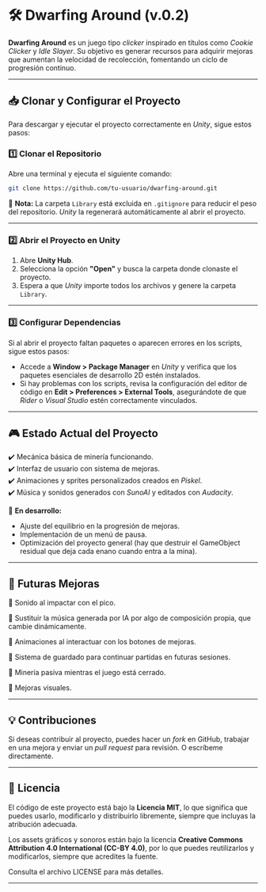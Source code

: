 # 🛠️ Dwarfing Around  (v.0.2)

**Dwarfing Around** es un juego tipo *clicker* inspirado en títulos como *Cookie Clicker* y *Idle Slayer*. Su objetivo es generar recursos para adquirir mejoras que aumentan la velocidad de recolección, fomentando un ciclo de progresión continuo.  

---

## 📥 Clonar y Configurar el Proyecto  

Para descargar y ejecutar el proyecto correctamente en *Unity*, sigue estos pasos:  

### **1️⃣ Clonar el Repositorio**  
Abre una terminal y ejecuta el siguiente comando:  

```bash
git clone https://github.com/tu-usuario/dwarfing-around.git
```

🔹 **Nota:** La carpeta `Library` está excluida en `.gitignore` para reducir el peso del repositorio. *Unity* la regenerará automáticamente al abrir el proyecto.  

---

### **2️⃣ Abrir el Proyecto en Unity**  
1. Abre **Unity Hub**.  
2. Selecciona la opción **"Open"** y busca la carpeta donde clonaste el proyecto.  
3. Espera a que *Unity* importe todos los archivos y genere la carpeta `Library`.  

---

### **3️⃣ Configurar Dependencias**  
Si al abrir el proyecto faltan paquetes o aparecen errores en los scripts, sigue estos pasos:  
- Accede a **Window > Package Manager** en *Unity* y verifica que los paquetes esenciales de desarrollo 2D estén instalados.  
- Si hay problemas con los scripts, revisa la configuración del editor de código en **Edit > Preferences > External Tools**, asegurándote de que *Rider* o *Visual Studio* estén correctamente vinculados.  

---

## 🎮 Estado Actual del Proyecto  
✔️ Mecánica básica de minería funcionando.  
✔️ Interfaz de usuario con sistema de mejoras.  
✔️ Animaciones y sprites personalizados creados en *Piskel*.  
✔️ Música y sonidos generados con *SunoAI* y editados con *Audacity*.

🚧 **En desarrollo:**  
- Ajuste del equilibrio en la progresión de mejoras.  
- Implementación de un menú de pausa.
- Optimización del proyecto general (hay que destruir el GameObject residual que deja cada enano cuando entra a la mina).

---

## 🔮 Futuras Mejoras  
📌 Sonido al impactar con el pico.

📌 Sustituir la música generada por IA por algo de composición propia, que cambie dinámicamente.

📌 Animaciones al interactuar con los botones de mejoras.  

📌 Sistema de guardado para continuar partidas en futuras sesiones.  

📌 Minería pasiva mientras el juego está cerrado.  

📌 Mejoras visuales.

---

## 💡 Contribuciones  
Si deseas contribuir al proyecto, puedes hacer un *fork* en GitHub, trabajar en una mejora y enviar un *pull request* para revisión. O escríbeme directamente.

---

## 📝 Licencia  
El código de este proyecto está bajo la **Licencia MIT**, lo que significa que puedes usarlo, modificarlo y distribuirlo libremente, siempre que incluyas la atribución adecuada.

Los assets gráficos y sonoros están bajo la licencia **Creative Commons Attribution 4.0 International (CC-BY 4.0)**, por lo que puedes reutilizarlos y modificarlos, siempre que acredites la fuente.

Consulta el archivo LICENSE para más detalles.

---
